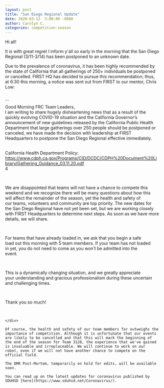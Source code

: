 ```yaml
---
layout: post
title: "San Diego Regional Update"
date: 2020-03-12  3:00:00 -0800
author: Carolyn C.
categories: competition-season
---
```


Hi all! 

It is with great regret I inform y'all so early in the morning that the San Diego Regional (3/11-3/14) has been postponed to an unknown date.

Due to the prevalence of coronavirus, it has been highly recommended by the state of California that all gatherings of 250+ individuals be postponed or cancelled. FIRST HQ has decided to pursue this recommendation; thus, at 6:30 this morning, a notice was sent out from FIRST to our mentor, Chris Low:

<div style="white-space: pre-wrap;">
```
Good Morning FRC Team Leaders,	
I am writing to share hugely disheartening news that as a result of the quickly evolving COVID-19 situation and the California Governor’s announcement of new guidelines released by the California Public Health Department that large gatherings over 250 people should be postponed or canceled, we have made the decision with leadership at FIRST Headquarters to postpone the San Diego Regional effective immediately.

California Health Department Policy: https://www.cdph.ca.gov/Programs/CID/DCDC/CDPH%20Document%20Library/Gathering_Guidance_03.11.20.pdf 4

We are disappointed that teams will not have a chance to compete this weekend and we recognize there will be many questions about how this will affect the remainder of the season, yet the health and safety of our teams, volunteers and community are top priority. The new dates for the San Diego Regional have not yet been set, but we are working closely with FIRST Headquarters to determine next steps. As soon as we have more details, we will share.

For teams that have already loaded in, we ask that you begin a safe load out this morning with 5 team members. If your team has not loaded in yet, you do not need to come as you won’t be admitted into the event.

This is a dynamically changing situation, and we greatly appreciate your understanding and gracious professionalism during these uncertain and challenging times.

Thank you so much!
```
</div>

Of course, the health and safety of our team members far outweighs the importance of competition. Although it is unfortunate that our events are likely to be cancelled and that this will mark the beginning of the end of the season for Team 3128, the experience that we've gained is invaluable and irreplaceable. We will continue to work on our robot, even if we will not have another chance to compete on the official field.

The DMR Post-Mortem, temporarily on hold for edits, will be available soon.

You can read up on the latest updates for coronavirus published by SDUHSD [here](https://www.sduhsd.net/Coronavirus/).
